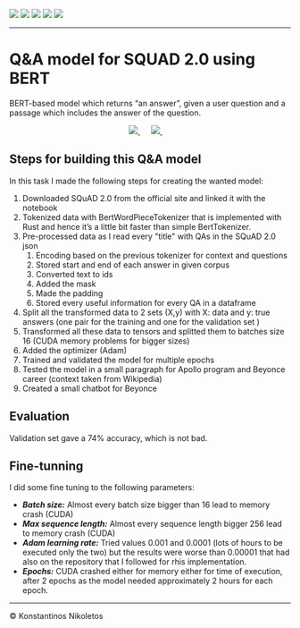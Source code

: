 ![](https://img.shields.io/badge/PyTorch%20-%23EE4C2C.svg?&style=for-the-badge&logo=PyTorch&logoColor=white)
![](https://img.shields.io/badge/pandas%20-%23150458.svg?&style=for-the-badge&logo=pandas&logoColor=white)
![](https://img.shields.io/badge/numpy%20-%23013243.svg?&style=for-the-badge&logo=numpy&logoColor=white)
![](https://img.shields.io/badge/python%20-%2314354C.svg?&style=for-the-badge&logo=python&logoColor=white)
![](https://img.shields.io/badge/Jupyter%20-%23F37626.svg?&style=for-the-badge&logo=Jupyter&logoColor=white)

----


# Q&A model for SQUAD 2.0 using BERT

BERT-based model which returns “an answer”, given a user question and a passage which includes the answer of the question.


<p align="center">
  <a href="https://nbviewer.jupyter.org/github/Nikoletos-K/QA-with-BERT-for-SQuAD/blob/main/BERT_SQUAD.ipynb">
      <img src="https://raw.githubusercontent.com/jupyter/design/master/logos/Badges/nbviewer_badge.svg" />
  </a>&nbsp;&nbsp;&nbsp;&nbsp;
  <a href="https://drive.google.com/file/d/1elhScJaMDokeLBbQVEfMVoBvBI1-bRvt/view?usp=sharing">
    <img src="https://colab.research.google.com/assets/colab-badge.svg" />
  </a>&nbsp;&nbsp;&nbsp;&nbsp;
</p>

## Steps for building this Q&A model

In this task I made the following steps for creating the wanted model:

1. Downloaded SQuAD 2.0 from the official site and linked it with the notebook
2. Tokenized data with BertWordPieceTokenizer that is implemented with Rust and
hence it’s a little bit faster than simple BertTokenizer.
3. Pre-processed data as I read every "title" with QAs in the SQuAD 2.0 json
    1. Encoding based on the previous tokenizer for context and questions
    2. Stored start and end of each answer in given corpus
    3. Converted text to ids
    4. Added the mask
    5. Made the padding
    6. Stored every useful information for every QA in a dataframe    
4. Split all the transformed data to 2 sets (X,y) with X: data and y: true answers (one
pair for the training and one for the validation set )
5. Transformed all these data to tensors and splitted them to batches size 16 (CUDA
memory problems for bigger sizes)
6. Added the optimizer (Adam)
7. Trained and validated the model for multiple epochs
8. Tested the model in a small paragraph for Apollo program and Beyonce career
(context taken from Wikipedia)
9. Created a small chatbot for Beyonce

## Evaluation
Validation set gave a 74% accuracy, which is not bad.

## Fine-tunning
I did some fine tuning to the following parameters:
- ___Batch size:___ Almost every batch size bigger than 16 lead to memory crash (CUDA)
- ___Max sequence length:___ Almost every sequence length bigger 256 lead to memory
crash (CUDA)
- ___Adam learning rate:___ Tried values 0.001 and 0.0001 (lots of hours to be executed
only the two) but the results were worse than 0.00001 that had also on the repository that I followed for rhis implementation.
- ___Epochs:___ CUDA crashed either for memory either for time of execution, after 2
epochs as the model needed approximately 2 hours for each epoch.

---

© Konstantinos Nikoletos

